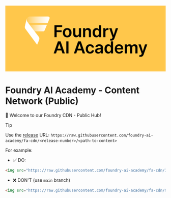![Foundry AI Academy Logo](/images/FoundryAI_academy_logo_on_yellow_space.png)

# Foundry AI Academy - Content Network (Public)

👋 Welcome to our Foundry CDN - Public Hub!

> [!TIP]
> Use the [release](https://github.com/foundry-ai-academy/fa-cdn/releases) URL: `https://raw.githubusercontent.com/foundry-ai-academy/fa-cdn/<release-number>/<path-to-content>`

For example:

- ✅ DO:

```html
<img src="https://raw.githubusercontent.com/foundry-ai-academy/fa-cdn/1.0.0/images/FoundryAI_academy_logo_on_yellow_space.png" alt="About Foundry" width="500">
```

- :x: DON'T (use `main` branch)

```html
<img src="https://raw.githubusercontent.com/foundry-ai-academy/fa-cdn/main/images/FoundryAI_academy_logo_on_yellow_space.png" alt="About Foundry" width="500">
```
